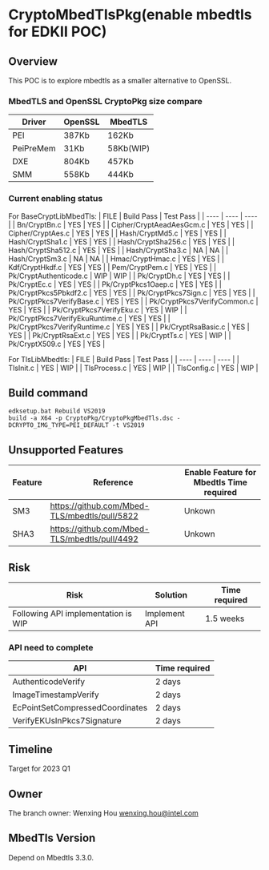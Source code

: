 # CryptoMbedTlsPkg(enable mbedtls for EDKII POC)

## Overview
This POC is to explore mbedtls as a smaller alternative to OpenSSL.

### MbedTLS and OpenSSL CryptoPkg size compare

|  Driver  | OpenSSL  |  MbedTLS |
|  ----  | ----  | ----  |
|  PEI  | 387Kb  | 162Kb |
|  PeiPreMem  | 31Kb  | 58Kb(WIP) |
|  DXE  | 804Kb  | 457Kb  |
|  SMM  | 558Kb  | 444Kb  |

### Current enabling status

For BaseCryptLibMbedTls:
|  FILE  | Build Pass  | Test Pass |
|  ----  | ----  | ----  |
| Bn/CryptBn.c  | YES | YES |
| Cipher/CryptAeadAesGcm.c  | YES | YES |
| Cipher/CryptAes.c  | YES | YES |
| Hash/CryptMd5.c  | YES | YES |
| Hash/CryptSha1.c  | YES | YES |
| Hash/CryptSha256.c  | YES | YES |
| Hash/CryptSha512.c  | YES | YES |
| Hash/CryptSha3.c  | NA | NA |
| Hash/CryptSm3.c  | NA | NA |
| Hmac/CryptHmac.c  | YES | YES |
| Kdf/CryptHkdf.c  | YES | YES |
| Pem/CryptPem.c  | YES | YES |
| Pk/CryptAuthenticode.c  | WIP | WIP |
| Pk/CryptDh.c  | YES | YES |
| Pk/CryptEc.c  | YES | YES |
| Pk/CryptPkcs1Oaep.c  | YES | YES |
| Pk/CryptPkcs5Pbkdf2.c  | YES | YES |
| Pk/CryptPkcs7Sign.c  | YES | YES |
| Pk/CryptPkcs7VerifyBase.c  | YES | YES |
| Pk/CryptPkcs7VerifyCommon.c  | YES | YES |
| Pk/CryptPkcs7VerifyEku.c  | YES | WIP |
| Pk/CryptPkcs7VerifyEkuRuntime.c  | YES | YES |
| Pk/CryptPkcs7VerifyRuntime.c  | YES | YES |
| Pk/CryptRsaBasic.c  | YES | YES |
| Pk/CryptRsaExt.c  | YES | YES |
| Pk/CryptTs.c  | YES | WIP |
| Pk/CryptX509.c  | YES | YES |

For TlsLibMbedtls:
|  FILE  | Build Pass  | Test Pass |
|  ----  | ----  | ----  |
| TlsInit.c  | YES | WIP |
| TlsProcess.c  | YES | WIP |
| TlsConfig.c  | YES | WIP |

## Build command

   ```
   edksetup.bat Rebuild VS2019
   build -a X64 -p CryptoPkg/CryptoPkgMbedTls.dsc -DCRYPTO_IMG_TYPE=PEI_DEFAULT -t VS2019
   ```

## Unsupported Features

|  Feature  | Reference  | Enable Feature for Mbedtls Time required |
|  ----  | ----  | ----  |
| SM3 | https://github.com/Mbed-TLS/mbedtls/pull/5822 | Unkown |
| SHA3  | https://github.com/Mbed-TLS/mbedtls/pull/4492 | Unkown |

## Risk

|  Risk  | Solution  | Time required |
|  ----  | ----  | ----  |
| Following API implementation is WIP  | Implement API | 1.5 weeks |

### API need to complete
|  API  | Time required |
|  ----  | ----  |
| AuthenticodeVerify  | 2 days |
| ImageTimestampVerify  | 2 days |
| EcPointSetCompressedCoordinates  | 2 days |
| VerifyEKUsInPkcs7Signature  | 2 days |

## Timeline
Target for 2023 Q1
## Owner
The branch owner: Wenxing Hou <wenxing.hou@intel.com>  
## MbedTls Version
Depend on Mbedtls 3.3.0.
